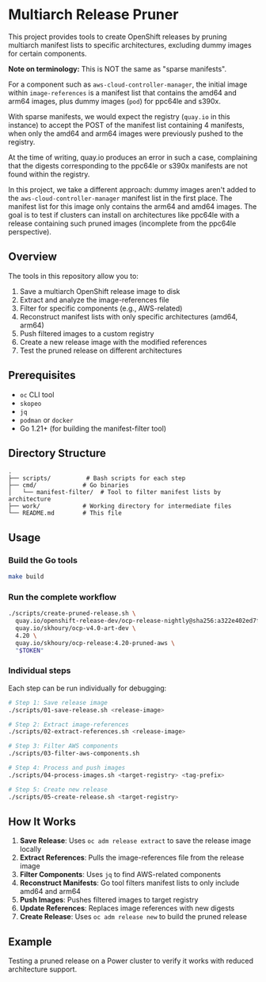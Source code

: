 # Multiarch Release Pruner

This project provides tools to create OpenShift releases by pruning multiarch manifest lists to specific architectures, excluding dummy images for certain components.

**Note on terminology:** This is NOT the same as "sparse manifests". 

For a component such as `aws-cloud-controller-manager`, the initial image within `image-references` is a manifest list that contains the amd64 and arm64 images, plus dummy images (`pod`) for ppc64le and s390x.

With sparse manifests, we would expect the registry (`quay.io` in this instance) to accept the POST of the manifest list containing 4 manifests, when only the amd64 and arm64 images were previously pushed to the registry.

At the time of writing, quay.io produces an error in such a case, complaining that the digests corresponding to the ppc64le or s390x manifests are not found within the registry.

In this project, we take a different approach: dummy images aren't added to the `aws-cloud-controller-manager` manifest list in the first place. The manifest list for this image only contains the arm64 and amd64 images. The goal is to test if clusters can install on architectures like ppc64le with a release containing such pruned images (incomplete from the ppc64le perspective).

## Overview

The tools in this repository allow you to:
1. Save a multiarch OpenShift release image to disk
2. Extract and analyze the image-references file
3. Filter for specific components (e.g., AWS-related)
4. Reconstruct manifest lists with only specific architectures (amd64, arm64)
5. Push filtered images to a custom registry
6. Create a new release image with the modified references
7. Test the pruned release on different architectures

## Prerequisites

- `oc` CLI tool
- `skopeo`
- `jq`
- `podman` or `docker`
- Go 1.21+ (for building the manifest-filter tool)

## Directory Structure

```
.
├── scripts/          # Bash scripts for each step
├── cmd/             # Go binaries
│   └── manifest-filter/  # Tool to filter manifest lists by architecture
├── work/            # Working directory for intermediate files
└── README.md        # This file
```

## Usage

### Build the Go tools

```bash
make build
```

### Run the complete workflow

```bash
./scripts/create-pruned-release.sh \
  quay.io/openshift-release-dev/ocp-release-nightly@sha256:a322e402ed7f31877ee1dfc2d2f989265ad10a32f4384a305a67806c6e9a1017 \
  quay.io/skhoury/ocp-v4.0-art-dev \
  4.20 \
  quay.io/skhoury/ocp-release:4.20-pruned-aws \
  "$TOKEN"
```

### Individual steps

Each step can be run individually for debugging:

```bash
# Step 1: Save release image
./scripts/01-save-release.sh <release-image>

# Step 2: Extract image-references
./scripts/02-extract-references.sh <release-image>

# Step 3: Filter AWS components
./scripts/03-filter-aws-components.sh

# Step 4: Process and push images
./scripts/04-process-images.sh <target-registry> <tag-prefix>

# Step 5: Create new release
./scripts/05-create-release.sh <target-registry>
```

## How It Works

1. **Save Release**: Uses `oc adm release extract` to save the release image locally
2. **Extract References**: Pulls the image-references file from the release image
3. **Filter Components**: Uses `jq` to find AWS-related components
4. **Reconstruct Manifests**: Go tool filters manifest lists to only include amd64 and arm64
5. **Push Images**: Pushes filtered images to target registry
6. **Update References**: Replaces image references with new digests
7. **Create Release**: Uses `oc adm release new` to build the pruned release

## Example

Testing a pruned release on a Power cluster to verify it works with reduced architecture support.
